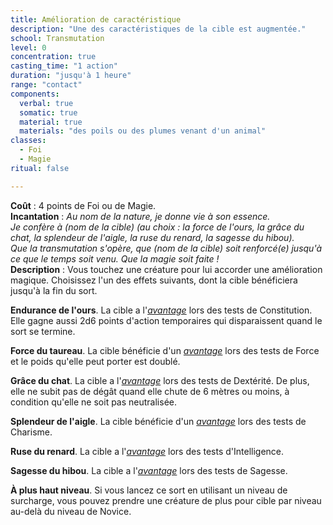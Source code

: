 ```yaml
---
title: Amélioration de caractéristique
description: "Une des caractéristiques de la cible est augmentée."
school: Transmutation
level: 0
concentration: true
casting_time: "1 action"
duration: "jusqu'à 1 heure"
range: "contact"
components:
  verbal: true
  somatic: true
  material: true
  materials: "des poils ou des plumes venant d'un animal"
classes:
  - Foi
  - Magie
ritual: false

---
```

**Coût** : 4 points de Foi ou de Magie.  
**Incantation** : *Au nom de la nature, je donne vie à son essence.*    
*Je confère à (nom de la cible) (au choix : la force de l'ours, la grâce du chat, la splendeur de l'aigle, la ruse du renard, la sagesse du hibou).*    
*Que la transmutation s'opère, que (nom de la cible) soit renforcé(e) jusqu'à ce que le temps soit venu. Que la magie soit faite !*   
**Description** : Vous touchez une créature pour lui accorder une amélioration magique. Choisissez l'un des effets suivants, dont la cible bénéficiera jusqu'à la fin du sort.

**Endurance de l'ours**. La cible a l'[_avantage_](/utiliser-les-caracteristiques/#avantage-et-desavantage) lors des tests de Constitution. Elle gagne aussi 2d6 points d'action temporaires qui disparaissent quand le sort se termine.

**Force du taureau**. La cible bénéficie d'un [_avantage_](/utiliser-les-caracteristiques/#avantage-et-desavantage) lors des tests de Force et le poids qu'elle peut porter est doublé.

**Grâce du chat**. La cible a l'[_avantage_](/utiliser-les-caracteristiques/#avantage-et-desavantage) lors des tests de Dextérité. De plus, elle ne subit pas de dégât quand elle chute de 6 mètres ou moins, à condition qu'elle ne soit pas neutralisée.

**Splendeur de l'aigle**. La cible bénéficie d'un [_avantage_](/utiliser-les-caracteristiques/#avantage-et-desavantage) lors des tests de Charisme.

**Ruse du renard**. La cible a l'[_avantage_](/utiliser-les-caracteristiques/#avantage-et-desavantage) lors des tests d'Intelligence.

**Sagesse du hibou**. La cible a l'[_avantage_](/utiliser-les-caracteristiques/#avantage-et-desavantage) lors des tests de Sagesse.

**À plus haut niveau**. Si vous lancez ce sort en utilisant un niveau de surcharge, vous pouvez prendre une créature de plus pour cible par niveau au-delà du niveau de Novice.
